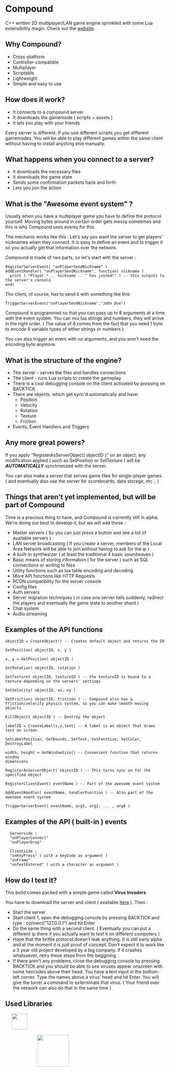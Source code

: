 # Compound
C++ written 2D multiplayer/LAN game engine sprinkled with some Lua extensibility magic. Check out the [website](http://www.compoundgame.com).

## Why Compound?
- Cross-platform
- Controller-compatible
- Multiplayer
- Scriptable
- Lightweight
- Simple and easy to use

## How does it work?
- It connects to a compound server
- It downloads the gamemode ( scripts + assets )
- It lets you play with your friends

Every server is different. If you use different scripts you get different gamemodes. You will be able to play different games within the same client without having to install anything else manually.

## What happens when you connect to a server?
- It downloads the necessary files
- It downloads the game state
- Sends some confirmation packets back and forth
- Lets you join the action

## What is the "Awesome event system" ?
Usually when you have a multiplayer game you have to define the protocol yourself. Moving bytes around in certain order gets messy sometimes and this is why Compound uses events for this.

The mechanic works like this : Let's say you want the server to get players' nicknames when they connect. It is easy to define an event and to trigger it so you actually get that information over the network.

Compound is made of two parts, so let's start with the server :

```
RegisterServerEvent( "onPlayerSendNickname" )
AddEventHandler( "onPlayerSendNickname", function( nickname )
  print ( "Player " .. nickname .. " has joined!" ) -- this outputs to the server's console
end)
```
The client, of course, has to send it with something like this:
```
TriggerServerEvent("onPlayerSendNickname","John Doe")
```
Compound is programmed so that you can pass up to 8 arguments at a time with the event system. You can mix lua strings and numbers, they will arrive in the right order. ( The value of 8 comes from the fact that you need 1 byte to encode 8 variable types of either strings or numbers ).

You can also trigger an event with no arguments, and you won't need the encoding byte anymore.

## What is the structure of the engine?
- The server - serves the files and handles connections
- The client - runs Lua scripts to create the gameplay
- There is a cool debugging console on the client activated by pressing on BACKTICK
- There are objects, which get sync'd automatically and have:
  - Position
  - Velocity
  - Rotation
  - Texture
  - Friction
- Events, Event Handlers and Triggers

## Any more great powers?
If you apply "RegisterAsServerObject( objectID )" on an object, any modification applied ( such as SetPosition or SetTexture ) will be _**AUTOMATICALLY**_ synchronized with the server.

You can also make a server that serves game files for single-player games. ( and eventually also use the server for scoreboards, data storage, etc .. )

## Things that aren't yet implemented, but will be part of Compound
Time is a precious thing to have, and Compound is currently still in alpha. We're doing our best to develop it, but we will add these :
- Master servers ( So you can just press a button and see a list of available servers )
- LAN server broadcasting ( If you create a server, members of the Local Area Network will be able to join without having to ask for the ip )
- A built-in synthesizer ( at least the traditional 4 basic soundwaves )
- Basic means of storing information ( for the server ) such as SQL connections or writing to files
- Utility functions such as lua table encoding and decoding
- More API functions like HTTP Requests
- RCON compatibility for the server console
- Config files
- Auth servers
- Server migration techniques ( in case one server fails suddenly, redirect the players and eventually the game state to another shard )
- Chat system
- Audio streaming

## Examples of the API functions
```
objectID = CreateObject() -- Creates default object and returns the ID

SetPosition( objectID, x, y )

x, y = GetPosition( objectID )

SetRotation( objectID, rotation )

SetTexture( objectID, textureID ) -- the textureID is bound to a texture depending on the servers' settings

SetVelocity( objectID, vx, vy )

SetFriction( objectID, friction ) -- Compound also has a friction/velocity physics system, so you can make smooth moving objects

KillObject( objectID ) -- Destroy the object

labelID = CreateLabel(x,y,text) -- A label is an object that draws text on screen

SetLabelPosition, GetBounds, SetText, SetFontSize, SetColor, DestroyLabel

width, height = GetWindowSize() -- Convenient function that returns window
dimensions

RegisterAsServerObject( objectID ) -- This turns sync on for the specified object

RegisterClientEvent( eventName ) -- Part of the awesome event system

AddEventHandler( eventName, handlerFunction ) -- Also part of the awesome event system

TriggerServerEvent( eventName, arg1, arg2, ... , arg8 )
```

## Examples of the API ( built-in ) events
```
  Serverside :
  "onPlayerConnect"
  "onPlayerDrop"

  Clientside :
  "onKeyPress" ( with a keyCode as argument )
  "onFrame"
  "onTextEntered" ( with a character as argument )
```
## How do I test it?
This build comes packed with a simple game called __Virus Invaders__.

You have to download the server and client ( available [here](http://www.compoundgame.com) ). Then :
- Start the server
- Start client 1, open the debugging console by pressing BACKTICK and type : connect("127.0.0.1") and hit Enter
- Do the same thing with a second client. ( Eventually you can put a different ip there if you actually want to test it on different computers )
- Hope that the brittle protocol doesn't leak anything. It is still early alpha and at the moment it is just proof of concept. Don't expect it to work like a 3 year old project developed by a big company. If it crashes whatsoever, retry these steps from the beggining.
- If there aren't any problems, close the debugging console by pressing BACKTICK and you should be able to see viruses appear onscreen with some hexcodes above their head. You have a text input in the bottom-left corner. Type the names above a virus' head and hit Enter. You will give the turret a command to exterminate that virus. ( Your friend over the network can also do that in the same time ).

## Used Libraries
<a href="https://www.sfml-dev.org/"><img src="https://www.sfml-dev.org/download/goodies/sfml-logo-small.png" height="50" hspace="20" /></a>
<br><br>
<a href="http://www.lua.org/"><img src="http://www.andreas-rozek.de/Lua/Lua-Logo_128x128.png" height="100" hspace="100" /></a>
